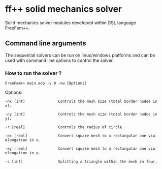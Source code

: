 # ff++ solid mechanics solver #

Solid mechanics solver modules developed within DSL language FreeFem++. 


## Command line arguments ##

The sequential solvers can be run on linux/windows platforms and can be used with command line options  to control the solver.

### How to run the solver ? ###

```
FreeFem++ main.edp -v 0 -nw [Options]
```

Options:
```
-nx [int]				Controls the mesh size (total border nodes in x).
```
```
-ny [int]				Controls the mesh size (total border nodes in y).
```
```
-r [real]				Controls the radius of circle.
```
```
-ex [real]				Convert square mesh to a rectangular one via elongation in x.
```
```
-ey [real]				Convert square mesh to a rectangular one via elongation in y.
```
```
-s [int]				Splitting a triangle within the mesh in four.
```
